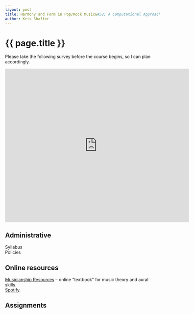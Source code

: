 ```yaml
---
layout: post
title: Harmony and Form in Pop/Rock Music&#58; A Computational Approach, CU–Boulder, May 2014
author: Kris Shaffer
---
```


# {{ page.title }} #

Please take the following survey before the course begins, so I can plan accordingly.

<iframe src="https://docs.google.com/a/colorado.edu/forms/d/1RJhSCZf3e6_k-qCeoxbTc_NRV13fw45ZFpdZmUfs9uo/viewform?embedded=true" width="600" height="500" frameborder="0" marginheight="0" marginwidth="0">Loading...</iframe>

## Administrative ##

Syllabus  
Policies  


## Online resources ##

[Musicianship Resources](http://kris.shaffermusic.com/musicianship) – online "textbook" for music theory and aural skills.  
[Spotify](http://www.spotify.com).  

## Assignments ##

